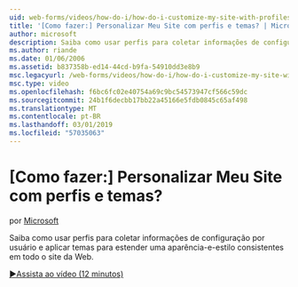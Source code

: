 ```yaml
---
uid: web-forms/videos/how-do-i/how-do-i-customize-my-site-with-profiles-and-themes
title: '[Como fazer:] Personalizar Meu Site com perfis e temas? | Microsoft Docs'
author: microsoft
description: Saiba como usar perfis para coletar informações de configuração por usuário e aplicar temas para estender uma aparência-e-estilo consistentes em todo o site da Web.
ms.author: riande
ms.date: 01/06/2006
ms.assetid: b837358b-ed14-44cd-b9fa-54910dd3e8b9
msc.legacyurl: /web-forms/videos/how-do-i/how-do-i-customize-my-site-with-profiles-and-themes
msc.type: video
ms.openlocfilehash: f6bc6fc02e40754a69c9bc54573947cf566c59dc
ms.sourcegitcommit: 24b1f6decbb17bb22a45166e5fdb0845c65af498
ms.translationtype: MT
ms.contentlocale: pt-BR
ms.lasthandoff: 03/01/2019
ms.locfileid: "57035063"
---
```

<a name="how-do-i-customize-my-site-with-profiles-and-themes"></a>[Como fazer:] Personalizar Meu Site com perfis e temas?
====================
por [Microsoft](https://github.com/microsoft)

Saiba como usar perfis para coletar informações de configuração por usuário e aplicar temas para estender uma aparência-e-estilo consistentes em todo o site da Web.

[&#9654;Assista ao vídeo (12 minutos)](https://channel9.msdn.com/Blogs/ASP-NET-Site-Videos/how-do-i-customize-my-site-with-profiles-and-themes)
